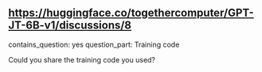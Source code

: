 ## https://huggingface.co/togethercomputer/GPT-JT-6B-v1/discussions/8

contains_question: yes
question_part: Training code

Could you share the training code you used?